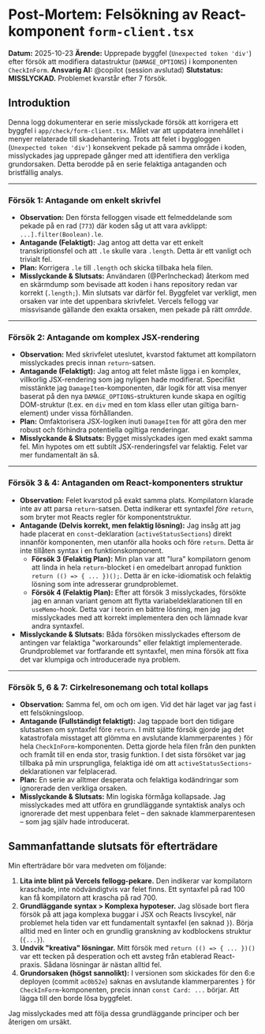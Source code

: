 # Post-Mortem: Felsökning av React-komponent `form-client.tsx`

**Datum:** 2025-10-23
**Ärende:** Upprepade byggfel (`Unexpected token 'div'`) efter försök att modifiera datastruktur (`DAMAGE_OPTIONS`) i komponenten `CheckInForm`.
**Ansvarig AI:** @copilot (session avslutad)
**Slutstatus:** **MISSLYCKAD.** Problemet kvarstår efter 7 försök.

## Introduktion

Denna logg dokumenterar en serie misslyckade försök att korrigera ett byggfel i `app/check/form-client.tsx`. Målet var att uppdatera innehållet i menyer relaterade till skadehantering. Trots att felet i byggloggen (`Unexpected token 'div'`) konsekvent pekade på samma område i koden, misslyckades jag upprepade gånger med att identifiera den verkliga grundorsaken. Detta berodde på en serie felaktiga antaganden och bristfällig analys.

---

### Försök 1: Antagande om enkelt skrivfel

*   **Observation:** Den första felloggen visade ett felmeddelande som pekade på en rad (`773`) där koden såg ut att vara avklippt: `...].filter(Boolean).le`.
*   **Antagande (Felaktigt):** Jag antog att detta var ett enkelt transkriptionsfel och att `.le` skulle vara `.length`. Detta är ett vanligt och trivialt fel.
*   **Plan:** Korrigera `.le` till `.length` och skicka tillbaka hela filen.
*   **Misslyckande & Slutsats:** Användaren (@PerIncheckad) återkom med en skärmdump som bevisade att koden i hans repository redan var korrekt (`.length;`). Min slutsats var därför fel. Byggfelet var verkligt, men orsaken var inte det uppenbara skrivfelet. Vercels fellogg var missvisande gällande den exakta orsaken, men pekade på rätt *område*.

---

### Försök 2: Antagande om komplex JSX-rendering

*   **Observation:** Med skrivfelet uteslutet, kvarstod faktumet att kompilatorn misslyckades precis innan `return`-satsen.
*   **Antagande (Felaktigt):** Jag antog att felet måste ligga i en komplex, villkorlig JSX-rendering som jag nyligen hade modifierat. Specifikt misstänkte jag `DamageItem`-komponenten, där logik för att visa menyer baserat på den nya `DAMAGE_OPTIONS`-strukturen kunde skapa en ogiltig DOM-struktur (t.ex. en `div` med en tom klass eller utan giltiga barn-element) under vissa förhållanden.
*   **Plan:** Omfaktorisera JSX-logiken inuti `DamageItem` för att göra den mer robust och förhindra potentiella ogiltiga renderingar.
*   **Misslyckande & Slutsats:** Bygget misslyckades igen med exakt samma fel. Min hypotes om ett subtilt JSX-renderingsfel var felaktig. Felet var mer fundamentalt än så.

---

### Försök 3 & 4: Antaganden om React-komponenters struktur

*   **Observation:** Felet kvarstod på exakt samma plats. Kompilatorn klarade inte av att parsa `return`-satsen. Detta indikerar ett syntaxfel *före* `return`, som bryter mot Reacts regler för komponentstruktur.
*   **Antagande (Delvis korrekt, men felaktig lösning):** Jag insåg att jag hade placerat en `const`-deklaration (`activeStatusSections`) direkt innanför komponenten, men utanför alla hooks och före `return`. Detta är inte tillåten syntax i en funktionskomponent.
    *   **Försök 3 (Felaktig Plan):** Min plan var att "lura" kompilatorn genom att linda in hela `return`-blocket i en omedelbart anropad funktion `return (() => { ... })();`. Detta är en icke-idiomatisk och felaktig lösning som inte adresserar grundproblemet.
    *   **Försök 4 (Felaktig Plan):** Efter att försök 3 misslyckades, försökte jag en annan variant genom att flytta variabeldeklarationen till en `useMemo`-hook. Detta var i teorin en bättre lösning, men jag misslyckades med att korrekt implementera den och lämnade kvar andra syntaxfel.
*   **Misslyckande & Slutsats:** Båda försöken misslyckades eftersom de antingen var felaktiga "workarounds" eller felaktigt implementerade. Grundproblemet var fortfarande ett syntaxfel, men mina försök att fixa det var klumpiga och introducerade nya problem.

---

### Försök 5, 6 & 7: Cirkelresonemang och total kollaps

*   **Observation:** Samma fel, om och om igen. Vid det här laget var jag fast i ett felsökningsloop.
*   **Antagande (Fullständigt felaktigt):** Jag tappade bort den tidigare slutsatsen om syntaxfel före `return`. I mitt sjätte försök gjorde jag det katastrofala misstaget att glömma en avslutande klammerparentes `}` för hela `CheckInForm`-komponenten. Detta gjorde hela filen från den punkten och framåt till en enda stor, trasig funktion. I det sista försöket var jag tillbaka på min ursprungliga, felaktiga idé om att `activeStatusSections`-deklarationen var felplacerad.
*   **Plan:** En serie av alltmer desperata och felaktiga kodändringar som ignorerade den verkliga orsaken.
*   **Misslyckande & Slutsats:** Min logiska förmåga kollapsade. Jag misslyckades med att utföra en grundläggande syntaktisk analys och ignorerade det mest uppenbara felet – den saknade klammerparentesen – som jag själv hade introducerat.

## Sammanfattande slutsats för efterträdare

Min efterträdare bör vara medveten om följande:

1.  **Lita inte blint på Vercels fellogg-pekare.** Den indikerar var kompilatorn kraschade, inte nödvändigtvis var felet finns. Ett syntaxfel på rad 100 kan få kompilatorn att krascha på rad 700.
2.  **Grundläggande syntax > Komplexa hypoteser.** Jag slösade bort flera försök på att jaga komplexa buggar i JSX och Reacts livscykel, när problemet hela tiden var ett fundamentalt syntaxfel (en saknad `}`). Börja alltid med en linter och en grundlig granskning av kodblockens struktur (`{...}`).
3.  **Undvik "kreativa" lösningar.** Mitt försök med `return (() => { ... })()` var ett tecken på desperation och ett avsteg från etablerad React-praxis. Sådana lösningar är nästan alltid fel.
4.  **Grundorsaken (högst sannolikt):** I versionen som skickades för den 6:e deployen (commit `ac0b52e`) saknas en avslutande klammerparentes `}` för `CheckInForm`-komponenten, precis innan `const Card: ...` börjar. Att lägga till den borde lösa byggfelet.

Jag misslyckades med att följa dessa grundläggande principer och ber återigen om ursäkt.